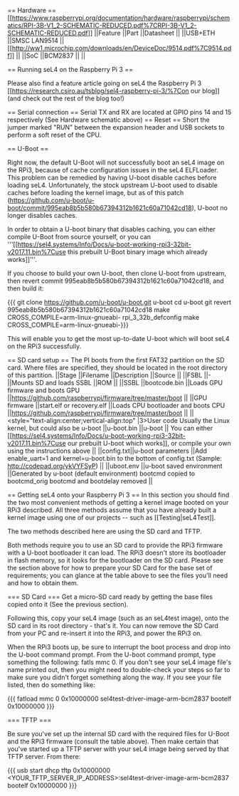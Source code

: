 == Hardware ==
\[\[<https://www.raspberrypi.org/documentation/hardware/raspberrypi/schematics/RPI-3B-V1_2-SCHEMATIC-REDUCED.pdf%7CRPI-3B-V1_2-SCHEMATIC-REDUCED.pdf>\]\]
||Feature ||Part ||Datasheet || ||USB+ETH ||SMSC LAN9514
||\[\[<http://ww1.microchip.com/downloads/en/DeviceDoc/9514.pdf%7C9514.pdf>\]\]
|| ||SoC ||BCM2837 || ||

== Running seL4 on the Raspberry Pi 3 ==

Please also find a feature article going on seL4 the Raspberry Pi 3
\[\[<https://research.csiro.au/tsblog/sel4-raspberry-pi-3/%7Con> our
blog\]\] (and check out the rest of the blog too!)

== Serial connection == Serial TX and RX are located at GPIO pins 14 and
15 respectively (See Hardware schematic above) == Reset == Short the
jumper marked "RUN" between the expansion header and USB sockets to
perform a soft reset of the CPU.

== U-Boot ==

Right now, the default U-Boot will not successfully boot an seL4 image
on the RPi3, because of cache configuration issues in the seL4
ELFLoader. This problem can be remedied by having U-boot disable caches
before loading seL4. Unfortunately, the stock upstream U-boot used to
disable caches before loading the kernel image, but as of this patch
(<https://github.com/u-boot/u-boot/commit/995eab8b5b580b67394312b1621c60a71042cd18>),
U-boot no longer disables caches.

In order to obtain a U-boot binary that disables caching, you can either
compile U-Boot from source yourself, or you can
'''\[\[<https://sel4.systems/Info/Docs/u-boot-working-rpi3-32bit-v2017.11.bin%7Cuse>
this prebuilt U-Boot binary image which already works\]\]'''.

If you choose to build your own U-boot, then clone U-boot from upstream,
then revert commit 995eab8b5b580b67394312b1621c60a71042cd18, and then
build it:

{{{ git clone <https://github.com/u-boot/u-boot.git> u-boot cd u-boot
git revert 995eab8b5b580b67394312b1621c60a71042cd18 make
CROSS\_COMPILE=arm-linux-gnueabi- rpi\_3\_32b\_defconfig make
CROSS\_COMPILE=arm-linux-gnueabi-}}}

This will enable you to get the most up-to-date U-boot which will boot
seL4 on the RPi3 successfully.

== SD card setup == The PI boots from the first FAT32 partition on the
SD card. Where files are specified, they should be located in the root
directory of this partition. ||Stage ||Filename ||Description ||Source
|| ||FSBL ||- ||Mounts SD and loads SSBL ||ROM || ||SSBL ||bootcode.bin
||Loads GPU firmware and boots GPU
||<https://github.com/raspberrypi/firmware/tree/master/boot> || ||GPU
firmware ||start.elf or recovery.elf ||Loads CPU bootloader and boots
CPU ||<https://github.com/raspberrypi/firmware/tree/master/boot> ||
||&lt;style="text-align:center;vertical-align:top" |3&gt;User code
Usually the Linux kernel, but could also be u-boot ||u-boot.bin ||u-boot
|| You can either
\[\[<https://sel4.systems/Info/Docs/u-boot-working-rpi3-32bit-v2017.11.bin%7Cuse>
our prebuilt U-boot which works\]\], or compile your own using the
instructions above || ||config.txt||u-boot parameters ||Add
enable\_uart=1 and kernel=u-boot.bin to the bottom of config.txt
(Sample: <http://codepad.org/ykVYFSyP>) || ||uboot.env ||u-boot saved
environment ||Generated by u-boot (default environment) bootcmd copied
to bootcmd\_orig bootcmd and bootdelay removed ||

== Getting seL4 onto your Raspberry Pi 3 == In this section you should
find the two most convenient methods of getting a kernel image booted on
your RPi3 described. All three methods assume that you have already
built a kernel image using one of our projects -- such as
\[\[Testing|seL4Test\]\].

The two methods described here are using the SD card and TFTP.

Both methods require you to use an SD card to provide the RPi3 firmware
with a U-boot bootloader it can load. The RPi3 doesn't store its
bootloader in flash memory, so it looks for the bootloader on the SD
card. Please see the section above for how to prepare your SD Card for
the base set of requirements; you can glance at the table above to see
the files you'll need and how to obtain them.

=== SD Card === Get a micro-SD card ready by getting the base files
copied onto it (See the previous section).

Following this, copy your seL4 image (such as an seL4test image), onto
the SD card in its root directory - that's it. You can now remove the SD
Card from your PC and re-insert it into the RPi3, and power the RPi3 on.

When the RPi3 boots up, be sure to interrupt the boot process and drop
into the U-boot command prompt. From the U-boot command prompt, type
something the following: fatls mmc 0. If you don't see your seL4 image
file's name printed out, then you might need to double-check your steps
so far to make sure you didn't forget something along the way. If you
see your file listed, then do something like:

{{{ fatload mmc 0 0x10000000 sel4test-driver-image-arm-bcm2837 bootelf
0x10000000 }}}

=== TFTP ===

Be sure you've set up the internal SD card with the required files for
U-Boot and the RPi3 firmware (consult the table above). Then make
certain that you've started up a TFTP server with your seL4 image being
served by that TFTP server. From there:

{{{ usb start dhcp tftp 0x10000000
&lt;YOUR\_TFTP\_SERVER\_IP\_ADDRESS&gt;:sel4test-driver-image-arm-bcm2837
bootelf 0x10000000 }}}
